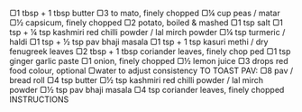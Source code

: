 ▢1 tbsp + 1 tbsp butter
▢3 to mato, finely chopped
▢¼ cup peas / matar
▢½ capsicum, finely chopped
▢2 potato, boiled & mashed
▢1 tsp salt
▢1 tsp + ¼ tsp kashmiri red chilli powder / lal mirch powder
▢¼ tsp turmeric / haldi
▢1 tsp + ½ tsp pav bhaji masala
▢1 tsp + 1 tsp kasuri methi / dry fenugreek leaves
▢2 tbsp + 1 tbsp coriander leaves, finely chop ped
▢1 tsp ginger garlic paste
▢1 onion, finely chopped
▢½ lemon juice
▢3 drops red food colour, optional
▢water to adjust consistency
TO TOAST PAV:
▢8 pav / bread roll
▢4 tsp butter
▢½ tsp kashmiri red chilli powder / lal mirch powder
▢½ tsp pav bhaji masala
▢4 tsp coriander leaves, finely chopped
INSTRUCTIONS
